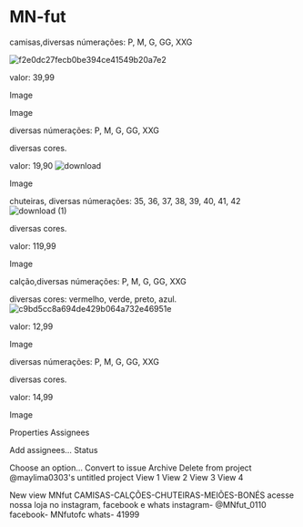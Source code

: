 # MN-fut
camisas,diversas númerações: P, M, G, GG, XXG 

![f2e0dc27fecb0be394ce41549b20a7e2](https://user-images.githubusercontent.com/112183815/202756944-5123f755-4a1d-4fbb-8e7a-8a7c378a8aa3.jpeg)

valor: 39,99

Image

Image

diversas númerações: P, M, G, GG, XXG

diversas cores.

valor: 19,90
![download](https://user-images.githubusercontent.com/112183815/202757451-0a4fd438-f262-4092-bd4d-e4f2d4ebfd98.jpeg)


Image

chuteiras, diversas númerações: 35, 36, 37, 38, 39, 40, 41, 42
![download (1)](https://user-images.githubusercontent.com/112183815/202757710-df2aba2a-7437-437e-91bb-8577caa9c845.jpeg)

diversas cores.

valor: 119,99

Image

calção,diversas númerações: P, M, G, GG, XXG


diversas cores: vermelho, verde, preto, azul.
![c9bd5cc8a694de429b064a732e46951e](https://user-images.githubusercontent.com/112183815/202758273-aa776c23-0a84-4927-aeb5-ee3b746c6ca0.jpeg)

valor: 12,99

Image

diversas númerações: P, M, G, GG, XXG

diversas cores.

valor: 14,99

Image

Properties
Assignees

Add assignees…
Status

Choose an option…
Convert to issue
Archive
Delete from project
@maylima0303's untitled project
View 1
View 2
View 3
View 4

New view
MNfut CAMISAS-CALÇÕES-CHUTEIRAS-MEIÕES-BONÉS acesse nossa loja no instagram, facebook e whats instagram- @MNfut_0110 facebook- MNfutofc whats- 41999
